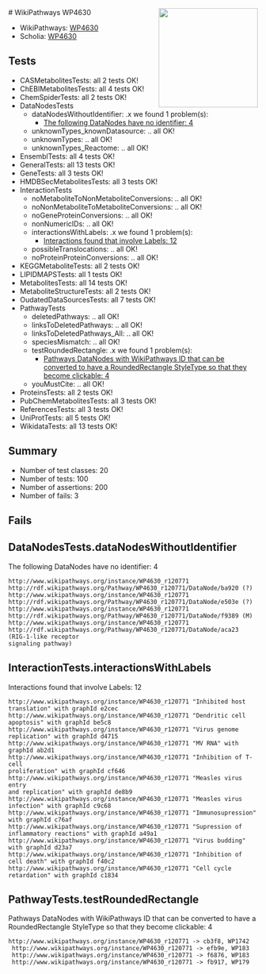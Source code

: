 <img style="float: right; width: 200px" src="https://upload.wikimedia.org/wikipedia/commons/thumb/8/83/Wplogo_with_text_500.png/640px-Wplogo_with_text_500.png" />
# WikiPathways WP4630

* WikiPathways: [WP4630](https://new.wikipathways.org/pathways/WP4630)
* Scholia: [WP4630](https://scholia.toolforge.org/wikipathways/WP4630)
## Tests
* CASMetabolitesTests: all 2 tests OK!
* ChEBIMetabolitesTests: all 4 tests OK!
* ChemSpiderTests: all 2 tests OK!
* DataNodesTests
    * dataNodesWithoutIdentifier: .x we found 1 problem(s):
        * [The following DataNodes have no identifier: 4](#d2d32fa3)
    * unknownTypes_knownDatasource: .. all OK!
    * unknownTypes: .. all OK!
    * unknownTypes_Reactome: .. all OK!
* EnsemblTests: all 4 tests OK!
* GeneralTests: all 13 tests OK!
* GeneTests: all 3 tests OK!
* HMDBSecMetabolitesTests: all 3 tests OK!
* InteractionTests
    * noMetaboliteToNonMetaboliteConversions: .. all OK!
    * noNonMetaboliteToMetaboliteConversions: .. all OK!
    * noGeneProteinConversions: .. all OK!
    * nonNumericIDs: .. all OK!
    * interactionsWithLabels: .x we found 1 problem(s):
        * [Interactions found that involve Labels: 12](#fe97a8ba)
    * possibleTranslocations: .. all OK!
    * noProteinProteinConversions: .. all OK!
* KEGGMetaboliteTests: all 2 tests OK!
* LIPIDMAPSTests: all 1 tests OK!
* MetabolitesTests: all 14 tests OK!
* MetaboliteStructureTests: all 2 tests OK!
* OudatedDataSourcesTests: all 7 tests OK!
* PathwayTests
    * deletedPathways: .. all OK!
    * linksToDeletedPathways: .. all OK!
    * linksToDeletedPathways_All: .. all OK!
    * speciesMismatch: .. all OK!
    * testRoundedRectangle: .x we found 1 problem(s):
        * [Pathways DataNodes with WikiPathways ID that can be converted to have a RoundedRectangle StyleType so that they become clickable: 4](#9fbad3ce)
    * youMustCite: .. all OK!
* ProteinsTests: all 2 tests OK!
* PubChemMetabolitesTests: all 3 tests OK!
* ReferencesTests: all 3 tests OK!
* UniProtTests: all 5 tests OK!
* WikidataTests: all 13 tests OK!


## Summary

* Number of test classes: 20
* Number of tests: 100
* Number of assertions: 200
* Number of fails: 3

## Fails

<a name="d2d32fa3" />

## DataNodesTests.dataNodesWithoutIdentifier

The following DataNodes have no identifier: 4
```
http://www.wikipathways.org/instance/WP4630_r120771 http://rdf.wikipathways.org/Pathway/WP4630_r120771/DataNode/ba920 (?)
http://www.wikipathways.org/instance/WP4630_r120771 http://rdf.wikipathways.org/Pathway/WP4630_r120771/DataNode/e503e (?)
http://www.wikipathways.org/instance/WP4630_r120771 http://rdf.wikipathways.org/Pathway/WP4630_r120771/DataNode/f9389 (M)
http://www.wikipathways.org/instance/WP4630_r120771 http://rdf.wikipathways.org/Pathway/WP4630_r120771/DataNode/aca23 (RIG-1-like receptor
signaling pathway)
```

<a name="fe97a8ba" />

## InteractionTests.interactionsWithLabels

Interactions found that involve Labels: 12
```
http://www.wikipathways.org/instance/WP4630_r120771 "Inhibited host 
translation" with graphId e2cec
http://www.wikipathways.org/instance/WP4630_r120771 "Dendritic cell
apoptosis" with graphId be5c8
http://www.wikipathways.org/instance/WP4630_r120771 "Virus genome 
replication" with graphId d4715
http://www.wikipathways.org/instance/WP4630_r120771 "MV RNA" with graphId ab2d1
http://www.wikipathways.org/instance/WP4630_r120771 "Inhibition of T-cell 
proliferation" with graphId cf646
http://www.wikipathways.org/instance/WP4630_r120771 "Measles virus entry
and replication" with graphId de8b9
http://www.wikipathways.org/instance/WP4630_r120771 "Measles virus
infection" with graphId c9c68
http://www.wikipathways.org/instance/WP4630_r120771 "Immunosupression" with graphId c76af
http://www.wikipathways.org/instance/WP4630_r120771 "Supression of 
inflammatory reactions" with graphId a49a1
http://www.wikipathways.org/instance/WP4630_r120771 "Virus budding" with graphId d23a7
http://www.wikipathways.org/instance/WP4630_r120771 "Inhibition of cell death" with graphId f40c2
http://www.wikipathways.org/instance/WP4630_r120771 "Cell cycle retardation" with graphId c1834
```

<a name="9fbad3ce" />

## PathwayTests.testRoundedRectangle

Pathways DataNodes with WikiPathways ID that can be converted to have a RoundedRectangle StyleType so that they become clickable: 4
```
http://www.wikipathways.org/instance/WP4630_r120771 -> cb3f8, WP1742
 http://www.wikipathways.org/instance/WP4630_r120771 -> efb9e, WP183
 http://www.wikipathways.org/instance/WP4630_r120771 -> f6876, WP183
 http://www.wikipathways.org/instance/WP4630_r120771 -> fb917, WP179
 ```


